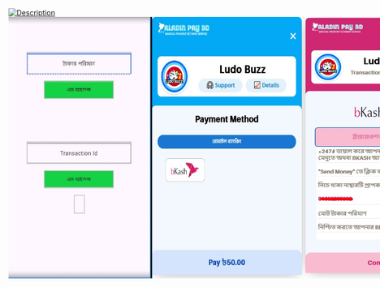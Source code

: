 <a href="https://pma.techrahman.xyz">
    <img src="https://github.com/user-attachments/assets/1e2b487a-7333-48b3-8d25-379d08f3e660" alt="Description" width="300" />
</a>


<div style="display: flex; justify-content: space-around;">
    <img src="Screenshot_4.jpg" alt="Screenshot 4" width="300" />
    <img src="Screenshot_1.jpg" alt="Screenshot 1" width="300" />
    <img src="Screenshot_2.jpg" alt="Screenshot 2" width="300" />
</div>




